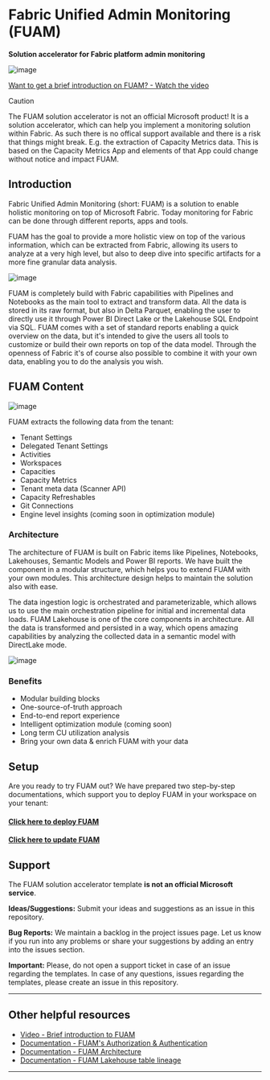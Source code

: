 # Fabric Unified Admin Monitoring (FUAM)

**Solution accelerator for Fabric platform admin monitoring**

![image](./media/general/fuam_cover.png)

[Want to get a brief introduction on FUAM? - Watch the video](https://youtu.be/CmHMOsQcMGI)

> [!CAUTION]  
> The FUAM solution accelerator is not an official Microsoft product! It is a solution accelerator, which can help you implement a monitoring solution within Fabric. As such there is no offical support available and there is a risk that things might break. E.g. the extraction of Capacity Metrics data. This is based on the Capacity Metrics App and elements of that App could change without notice and impact FUAM.


## Introduction

Fabric Unified Admin Monitoring (short: FUAM) is a solution to enable holistic monitoring on top of Microsoft Fabric. Today monitoring for Fabric can be done through different reports, apps and tools. 

FUAM has the goal to provide a more holistic view on top of the various information, which can be extracted from Fabric, allowing its users to analyze at a very high level, but also to deep dive into specific artifacts for a more fine granular data analysis.


![image](./media/general/fuam_monitoring_map_cover.png)


FUAM is completely build with Fabric capabilities with Pipelines and Notebooks as the main tool to extract and transform data. All the data is stored in its raw format, but also in Delta Parquet, enabling the user to directly use it through Power BI Direct Lake or the Lakehouse SQL Endpoint via SQL. FUAM comes with a set of standard reports enabling a quick overview on the data, but it's intended to give the users all tools to customize or build their own reports on top of the data model. Through the openness of Fabric it's of course also possible to combine it with your own data, enabling you to do the analysis you wish.


## FUAM Content

![image](./media/general/fuam_cover_flow.png)

FUAM extracts the following data from the tenant:

- Tenant Settings
- Delegated Tenant Settings
- Activities
- Workspaces
- Capacities
- Capacity Metrics
- Tenant meta data (Scanner API)
- Capacity Refreshables
- Git Connections
- Engine level insights (coming soon in optimization module)



### Architecture
The architecture of FUAM is built on Fabric items like Pipelines, Notebooks, Lakehouses, Semantic Models and Power BI reports. We have built the component in a modular structure, which helps you to extend FUAM with your own modules. This architecture design helps to maintain the solution also with ease.

The data ingestion logic is orchestrated and parameterizable, which allows us to use the main orchestration pipeline for initial and incremental data loads. FUAM Lakehouse is one of the core components in architecture. All the data is transformed and persisted in a way, which opens amazing capabilities by analyzing the collected data in a semantic model with DirectLake mode.

![image](./media/general/fuam_architecture.png)

### Benefits
- Modular building blocks
- One-source-of-truth approach
- End-to-end report experience
- Intelligent optimization module (coming soon)
- Long term CU utilization analysis
- Bring your own data & enrich FUAM with your data

## Setup

Are you ready to try FUAM out? We have prepared two step-by-step documentations, which support you to deploy FUAM in your workspace on your tenant:

#### [Click here to **deploy** FUAM](/monitoring/fabric-unified-admin-monitoring/how-to/How_to_deploy_FUAM.md)


#### [Click here to **update** FUAM](/monitoring/fabric-unified-admin-monitoring/how-to/How_to_update_FUAM.md)

## Support
The FUAM solution accelerator template **is not an official Microsoft service**.

**Ideas/Suggestions:** Submit your ideas and suggestions as an issue in this repository.

**Bug Reports:** We maintain a backlog in the project issues page. Let us know if you run into any problems or share your suggestions by adding an entry into the issues section.

**Important:** Please, do not open a support ticket in case of an issue regarding the templates. In case of any questions, issues regarding the templates, please create an issue in this repository.


----------------

## Other helpful resources
- [Video - Brief introduction to FUAM](https://youtu.be/CmHMOsQcMGI)
- [Documentation - FUAM's Authorization & Authentication](/monitoring/fabric-unified-admin-monitoring/media/documentation/FUAM_Authorization.md)
- [Documentation - FUAM Architecture](/monitoring/fabric-unified-admin-monitoring/media/documentation/FUAM_Architecture.md)
- [Documentation - FUAM Lakehouse table lineage](/monitoring/fabric-unified-admin-monitoring/media/documentation/FUAM_Documentation_Lakehouse_table_lineage.pdf)

----------------
